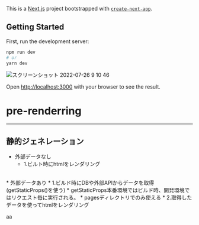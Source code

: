 This is a [Next.js](https://nextjs.org/) project bootstrapped with [`create-next-app`](https://github.com/vercel/next.js/tree/canary/packages/create-next-app).

## Getting Started

First, run the development server:

```bash
npm run dev
# or
yarn dev
```
![スクリーンショット 2022-07-26 9 10 46](https://user-images.githubusercontent.com/105254223/180900015-9d4c08af-5162-44d6-94c6-10fc03a8138f.png)


Open [http://localhost:3000](http://localhost:3000) with your browser to see the result.

# pre-renderring
***
## 静的ジェネレーション
* 外部データなし
    * 1.ビルト時にhtmlをレンダリング
<br>
* 外部データあり
  * 1.ビルド時にDBや外部APIからデータを取得(getStaticProps()を使う)
    * getStaticProps本番環境ではビルド時、開発環境ではリクエスト毎に実行される。
      * pagesディレクトリでのみ使える
  * 2.取得したデータを使ってhtmlをレンダリング

aa